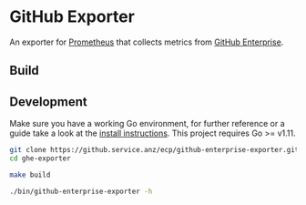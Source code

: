 # GitHub Exporter

An exporter for [Prometheus](https://prometheus.io/) that collects metrics from [GitHub Enterprise](https://github.service.anz).


## Build




## Development

Make sure you have a working Go environment, for further reference or a guide take a look at the [install instructions](http://golang.org/doc/install.html). This project requires Go >= v1.11.

```bash
git clone https://github.service.anz/ecp/github-enterprise-exporter.git ghe-exporter
cd ghe-exporter

make build

./bin/github-enterprise-exporter -h
```
